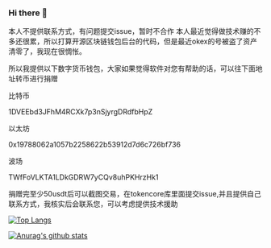 ### Hi there 👋
本人不提供联系方式，有问题提交issue，暂时不合作
本人最近觉得做技术赚的不多还很累，所以打算开源区块链钱包后台的代码，但是最近okex的号被盗了资产清零了，我现在很惆怅。

所以我提供以下数字货币钱包，大家如果觉得软件对您有帮助的话，可以往下面地址转币进行捐赠

比特币

1DVEEbd3JFhM4RCXk7p3nSjyrgDRdfbHpZ

以太坊

0x19788062a1057b2258622b53912d7d6c726bf736

波场

TWfFoVLKTA1LDkGDRW7yCQv8uhPKHrzHk1

捐赠完至少50usdt后可以截图交易，在tokencore库里面提交issue,并且提供自己联系方式，我核实后会联系您，可以考虑提供技术援助

[![Top Langs](https://github-readme-stats.vercel.app/api/top-langs/?username=paipaipaipai&layout=compact)](https://github.com/anuraghazra/github-readme-stats)

[![Anurag's github stats](https://github-readme-stats.vercel.app/api?username=paipaipaipai)](https://github.com/anuraghazra/github-readme-stats)
